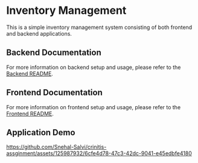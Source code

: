 # Inventory Management

This is a simple inventory management system consisting of both frontend and backend applications.

## Backend Documentation

For more information on backend setup and usage, please refer to the [Backend README](/crinitis-assg-backend/README.md).

## Frontend Documentation

For more information on frontend setup and usage, please refer to the [Frontend README](/crinitis-assg-frontend/README.md).

## Application Demo

https://github.com/Snehal-Salvi/crinitis-assginment/assets/125987932/6cfe4d78-47c3-42dc-9041-e45edbfe4180

